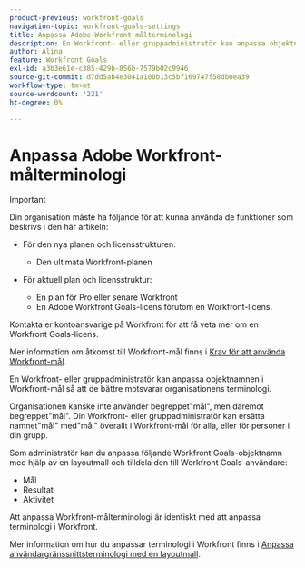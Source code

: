 ```yaml
---
product-previous: workfront-goals
navigation-topic: workfront-goals-settings
title: Anpassa Adobe Workfront-målterminologi
description: En Workfront- eller gruppadministratör kan anpassa objektnamnen i Workfront-mål så att de bättre motsvarar organisationens terminologi.
author: Alina
feature: Workfront Goals
exl-id: a3b3e61e-c385-429b-856b-7579b02c9946
source-git-commit: d7dd5ab4e3041a100b13c5bf169747f58db0ea39
workflow-type: tm+mt
source-wordcount: '221'
ht-degree: 0%

---
```


# Anpassa Adobe Workfront-målterminologi

>[!IMPORTANT]
>
>Din organisation måste ha följande för att kunna använda de funktioner som beskrivs i den här artikeln:
>
>* För den nya planen och licensstrukturen:
>
>   * Den ultimata Workfront-planen
>    
>* För aktuell plan och licensstruktur:
>
>   * En plan för Pro eller senare Workfront
>   * En Adobe Workfront Goals-licens förutom en Workfront-licens.
>
>Kontakta er kontoansvarige på Workfront för att få veta mer om en Workfront Goals-licens.
> 
>Mer information om åtkomst till Workfront-mål finns i [Krav för att använda Workfront-mål](/help/quicksilver/workfront-goals/goal-management/access-needed-for-wf-goals.md).

En Workfront- eller gruppadministratör kan anpassa objektnamnen i Workfront-mål så att de bättre motsvarar organisationens terminologi.

Organisationen kanske inte använder begreppet&quot;mål&quot;, men däremot begreppet&quot;mål&quot;. Din Workfront- eller gruppadministratör kan ersätta namnet&quot;mål&quot; med&quot;mål&quot; överallt i Workfront-mål för alla, eller för personer i din grupp.

Som administratör kan du anpassa följande Workfront Goals-objektnamn med hjälp av en layoutmall och tilldela den till Workfront Goals-användare:

* Mål
* Resultat
* Aktivitet

Att anpassa Workfront-målterminologi är identiskt med att anpassa terminologi i Workfront.

Mer information om hur du anpassar terminologi i Workfront finns i [Anpassa användargränssnittsterminologi med en layoutmall](../../administration-and-setup/customize-workfront/use-layout-templates/customize-terminology.md).
